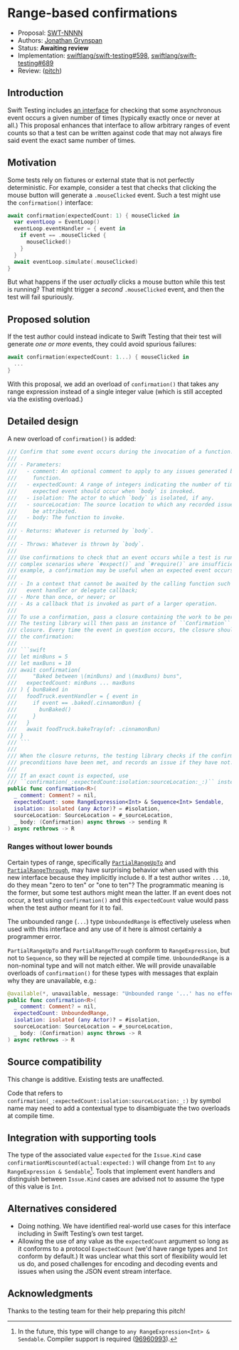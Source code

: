 # Range-based confirmations

* Proposal: [SWT-NNNN](NNNN-ranged-confirmations.md)
* Authors: [Jonathan Grynspan](https://github.com/grynspan)
* Status: **Awaiting review**
* Implementation: [swiftlang/swift-testing#598](https://github.com/swiftlang/swift-testing/pull/598), [swiftlang/swift-testing#689](https://github.com/swiftlang/swift-testing/pull689)
* Review: ([pitch](https://forums.swift.org/t/pitch-range-based-confirmations/74589))

## Introduction

Swift Testing includes [an interface](https://swiftpackageindex.com/swiftlang/swift-testing/main/documentation/testing/confirmation(_:expectedcount:isolation:sourcelocation:_:))
for checking that some asynchronous event occurs a given number of times
(typically exactly once or never at all.) This proposal enhances that interface
to allow arbitrary ranges of event counts so that a test can be written against
code that may not always fire said event the exact same number of times.

## Motivation

Some tests rely on fixtures or external state that is not perfectly
deterministic. For example, consider a test that checks that clicking the mouse
button will generate a `.mouseClicked` event. Such a test might use the
`confirmation()` interface:

```swift
await confirmation(expectedCount: 1) { mouseClicked in
  var eventLoop = EventLoop()
  eventLoop.eventHandler = { event in
    if event == .mouseClicked {
      mouseClicked()
    }
  }
  await eventLoop.simulate(.mouseClicked)
}
```

But what happens if the user _actually_ clicks a mouse button while this test is
running? That might trigger a _second_ `.mouseClicked` event, and then the test
will fail spuriously.

## Proposed solution

If the test author could instead indicate to Swift Testing that their test will
generate _one or more_ events, they could avoid spurious failures:

```swift
await confirmation(expectedCount: 1...) { mouseClicked in
  ...
}
```

With this proposal, we add an overload of `confirmation()` that takes any range
expression instead of a single integer value (which is still accepted via the
existing overload.)

## Detailed design

A new overload of `confirmation()` is added:

```swift
/// Confirm that some event occurs during the invocation of a function.
///
/// - Parameters:
///   - comment: An optional comment to apply to any issues generated by this
///     function.
///   - expectedCount: A range of integers indicating the number of times the
///   	expected event should occur when `body` is invoked.
///   - isolation: The actor to which `body` is isolated, if any.
///   - sourceLocation: The source location to which any recorded issues should
///     be attributed.
///   - body: The function to invoke.
///
/// - Returns: Whatever is returned by `body`.
///
/// - Throws: Whatever is thrown by `body`.
///
/// Use confirmations to check that an event occurs while a test is running in
/// complex scenarios where `#expect()` and `#require()` are insufficient. For
/// example, a confirmation may be useful when an expected event occurs:
///
/// - In a context that cannot be awaited by the calling function such as an
///   event handler or delegate callback;
/// - More than once, or never; or
/// - As a callback that is invoked as part of a larger operation.
///
/// To use a confirmation, pass a closure containing the work to be performed.
/// The testing library will then pass an instance of ``Confirmation`` to the
/// closure. Every time the event in question occurs, the closure should call
/// the confirmation:
///
/// ```swift
/// let minBuns = 5
/// let maxBuns = 10
/// await confirmation(
/// 	"Baked between \(minBuns) and \(maxBuns) buns",
///   expectedCount: minBuns ... maxBuns
/// ) { bunBaked in
///   foodTruck.eventHandler = { event in
///     if event == .baked(.cinnamonBun) {
///       bunBaked()
///     }
///   }
///   await foodTruck.bakeTray(of: .cinnamonBun)
/// }
/// ```
///
/// When the closure returns, the testing library checks if the confirmation's
/// preconditions have been met, and records an issue if they have not.
///
/// If an exact count is expected, use
/// ``confirmation(_:expectedCount:isolation:sourceLocation:_:)`` instead.
public func confirmation<R>(
  _ comment: Comment? = nil,
  expectedCount: some RangeExpression<Int> & Sequence<Int> Sendable,
  isolation: isolated (any Actor)? = #isolation,
  sourceLocation: SourceLocation = #_sourceLocation,
  _ body: (Confirmation) async throws -> sending R
) async rethrows -> R
```

### Ranges without lower bounds

Certain types of range, specifically [`PartialRangeUpTo`](https://developer.apple.com/documentation/swift/partialrangeupto)
and [`PartialRangeThrough`](https://developer.apple.com/documentation/swift/partialrangethrough),
may have surprising behavior when used with this new interface because they
implicitly include `0`. If a test author writes `...10`, do they mean "zero to
ten" or "one to ten"? The programmatic meaning is the former, but some test
authors might mean the latter. If an event does not occur, a test using
`confirmation()` and this `expectedCount` value would pass when the test author
meant for it to fail.

The unbounded range (`...`) type `UnboundedRange` is effectively useless when
used with this interface and any use of it here is almost certainly a programmer
error.

`PartialRangeUpTo` and `PartialRangeThrough` conform to `RangeExpression`, but
not to `Sequence`, so they will be rejected at compile time. `UnboundedRange` is
a non-nominal type and will not match either. We will provide unavailable
overloads of `confirmation()` for these types with messages that explain why
they are unavailable, e.g.:

```swift
@available(*, unavailable, message: "Unbounded range '...' has no effect when used with a confirmation.")
public func confirmation<R>(
  _ comment: Comment? = nil,
  expectedCount: UnboundedRange,
  isolation: isolated (any Actor)? = #isolation,
  sourceLocation: SourceLocation = #_sourceLocation,
  _ body: (Confirmation) async throws -> R
) async rethrows -> R
```

## Source compatibility

This change is additive. Existing tests are unaffected.

Code that refers to `confirmation(_:expectedCount:isolation:sourceLocation:_:)`
by symbol name may need to add a contextual type to disambiguate the two
overloads at compile time.

## Integration with supporting tools

The type of the associated value `expected` for the `Issue.Kind` case
`confirmationMiscounted(actual:expected:)` will change from `Int` to
`any RangeExpression & Sendable`[^1]. Tools that implement event handlers and
distinguish between `Issue.Kind` cases are advised not to assume the type of
this value is `Int`.

## Alternatives considered

- Doing nothing. We have identified real-world use cases for this interface
  including in Swift Testing’s own test target.
- Allowing the use of any value as the `expectedCount` argument so long as it
  conforms to a protocol `ExpectedCount` (we'd have range types and `Int`
  conform by default.) It was unclear what this sort of flexibility would let
  us do, and posed challenges for encoding and decoding events and issues when
  using the JSON event stream interface.

## Acknowledgments

Thanks to the testing team for their help preparing this pitch!

[^1]: In the future, this type will change to
      `any RangeExpression<Int> & Sendable`. Compiler support is required
      ([96960993](rdar://96960993)).
